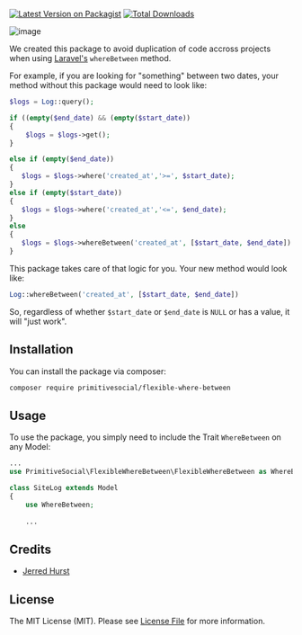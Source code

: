 
[![Latest Version on Packagist](https://img.shields.io/packagist/v/primitivesocial/flexible-where-between.svg?style=flat-square)](https://packagist.org/packages/primitivesocial/flexible-where-between)
[![Total Downloads](https://img.shields.io/packagist/dt/primitivesocial/flexible-where-between.svg?style=flat-square)](https://packagist.org/packages/primitivesocial/flexible-where-between)

![image](https://user-images.githubusercontent.com/13042804/97702236-a4ea0880-1a7c-11eb-940a-ee99796f6044.png)


We created this package to avoid duplication of code accross projects when using [Laravel's](https://laravel.com) `whereBetween` method.  

For example, if you are looking for "something" between two dates, your method without this package would need to look like:

``` php
$logs = Log::query();

if ((empty($end_date) && (empty($start_date))
{
    $logs = $logs->get();
}

else if (empty($end_date)) 
{
   $logs = $logs->where('created_at','>=', $start_date);
}
else if (empty($start_date)) 
{
   $logs = $logs->where('created_at','<=', $end_date);
} 
else 
{
   $logs = $logs->whereBetween('created_at', [$start_date, $end_date])
}

```

This package takes care of that logic for you.  Your new method would look like:


``` php
Log::whereBetween('created_at', [$start_date, $end_date])

```
So, regardless of whether `$start_date` or `$end_date` is `NULL` or has a value, it will "just work".


## Installation

You can install the package via composer:

```bash
composer require primitivesocial/flexible-where-between
```

## Usage

To use the package, you simply need to include the Trait `WhereBetween` on any Model:

``` php
...
use PrimitiveSocial\FlexibleWhereBetween\FlexibleWhereBetween as WhereBetween;

class SiteLog extends Model
{
    use WhereBetween;
    
    ...

```

## Credits

- [Jerred Hurst](https://github.com/primitivesocial)

## License

The MIT License (MIT). Please see [License File](LICENSE.md) for more information.
